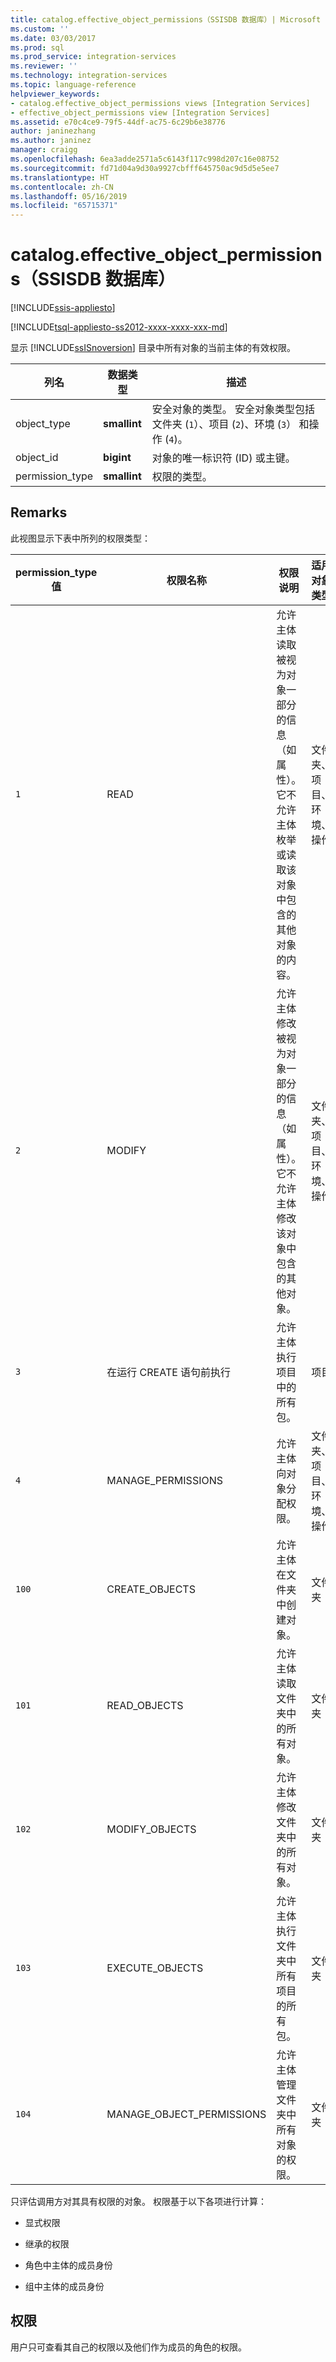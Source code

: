 ```yaml
---
title: catalog.effective_object_permissions（SSISDB 数据库）| Microsoft Docs
ms.custom: ''
ms.date: 03/03/2017
ms.prod: sql
ms.prod_service: integration-services
ms.reviewer: ''
ms.technology: integration-services
ms.topic: language-reference
helpviewer_keywords:
- catalog.effective_object_permissions views [Integration Services]
- effective_object_permissions view [Integration Services]
ms.assetid: e70c4ce9-79f5-44df-ac75-6c29b6e38776
author: janinezhang
ms.author: janinez
manager: craigg
ms.openlocfilehash: 6ea3adde2571a5c6143f117c998d207c16e08752
ms.sourcegitcommit: fd71d04a9d30a9927cbfff645750ac9d5d5e5ee7
ms.translationtype: HT
ms.contentlocale: zh-CN
ms.lasthandoff: 05/16/2019
ms.locfileid: "65715371"
---
```

# <a name="catalogeffectiveobjectpermissions-ssisdb-database"></a>catalog.effective_object_permissions（SSISDB 数据库）

[!INCLUDE[ssis-appliesto](../../includes/ssis-appliesto-ssvrpluslinux-asdb-asdw-xxx.md)]


[!INCLUDE[tsql-appliesto-ss2012-xxxx-xxxx-xxx-md](../../includes/tsql-appliesto-ss2012-xxxx-xxxx-xxx-md.md)]

  显示 [!INCLUDE[ssISnoversion](../../includes/ssisnoversion-md.md)] 目录中所有对象的当前主体的有效权限。  
  
|列名|数据类型|描述|  
|-----------------|---------------|-----------------|  
|object_type|**smallint**|安全对象的类型。 安全对象类型包括文件夹 (`1`）、项目 (`2`)、环境 (`3`） 和操作 (`4`)。|  
|object_id|**bigint**|对象的唯一标识符 (ID) 或主键。|  
|permission_type|**smallint**|权限的类型。|  
  
## <a name="remarks"></a>Remarks  
 此视图显示下表中所列的权限类型：  
  
|permission_type 值|权限名称|权限说明|适用对象类型|  
|----------------------------|---------------------|----------------------------|-----------------------------|  
|`1`|READ|允许主体读取被视为对象一部分的信息（如属性）。 它不允许主体枚举或读取该对象中包含的其他对象的内容。|文件夹、项目、环境、操作|  
|`2`|MODIFY|允许主体修改被视为对象一部分的信息（如属性）。 它不允许主体修改该对象中包含的其他对象。|文件夹、项目、环境、操作|  
|`3`|在运行 CREATE 语句前执行|允许主体执行项目中的所有包。|项目|  
|`4`|MANAGE_PERMISSIONS|允许主体向对象分配权限。|文件夹、项目、环境、操作|  
|`100`|CREATE_OBJECTS|允许主体在文件夹中创建对象。|文件夹|  
|`101`|READ_OBJECTS|允许主体读取文件夹中的所有对象。|文件夹|  
|`102`|MODIFY_OBJECTS|允许主体修改文件夹中的所有对象。|文件夹|  
|`103`|EXECUTE_OBJECTS|允许主体执行文件夹中所有项目的所有包。|文件夹|  
|`104`|MANAGE_OBJECT_PERMISSIONS|允许主体管理文件夹中所有对象的权限。|文件夹|  
  
 只评估调用方对其具有权限的对象。 权限基于以下各项进行计算：  
  
-   显式权限  
  
-   继承的权限  
  
-   角色中主体的成员身份  
  
-   组中主体的成员身份  
  
## <a name="permissions"></a>权限  
 用户只可查看其自己的权限以及他们作为成员的角色的权限。  
  
  
